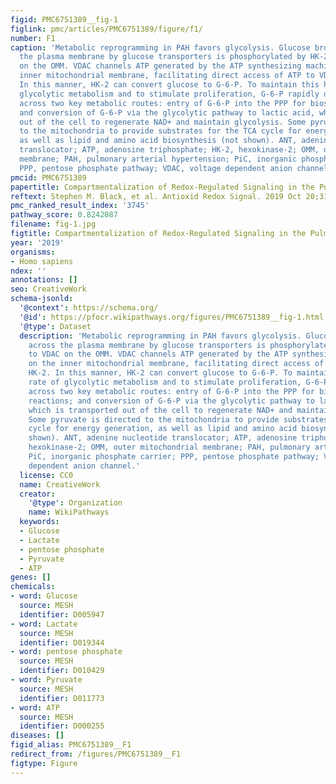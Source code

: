 ```yaml
---
figid: PMC6751389__fig-1
figlink: pmc/articles/PMC6751389/figure/f1/
number: F1
caption: 'Metabolic reprogramming in PAH favors glycolysis. Glucose brought across
  the plasma membrane by glucose transporters is phosphorylated by HK-2 bound to VDAC
  on the OMM. VDAC channels ATP generated by the ATP synthesizing machinery on the
  inner mitochondrial membrane, facilitating direct access of ATP to VDAC-bound HK-2.
  In this manner, HK-2 can convert glucose to G-6-P. To maintain this high rate of
  glycolytic metabolism and to stimulate proliferation, G-6-P rapidly distributes
  across two key metabolic routes: entry of G-6-P into the PPP for biosynthetic reactions;
  and conversion of G-6-P via the glycolytic pathway to lactic acid, which is transported
  out of the cell to regenerate NAD+ and maintain glycolysis. Some pyruvate is directed
  to the mitochondria to provide substrates for the TCA cycle for energy generation,
  as well as lipid and amino acid biosynthesis (not shown). ANT, adenine nucleotide
  translocator; ATP, adenosine triphosphate; HK-2, hexokinase-2; OMM, outer mitochondrial
  membrane; PAH, pulmonary arterial hypertension; PiC, inorganic phosphate carrier;
  PPP, pentose phosphate pathway; VDAC, voltage dependent anion channel.'
pmcid: PMC6751389
papertitle: Compartmentalization of Redox-Regulated Signaling in the Pulmonary Circulation.
reftext: Stephen M. Black, et al. Antioxid Redox Signal. 2019 Oct 20;31(12):801-803.
pmc_ranked_result_index: '3745'
pathway_score: 0.8242087
filename: fig-1.jpg
figtitle: Compartmentalization of Redox-Regulated Signaling in the Pulmonary Circulation
year: '2019'
organisms:
- Homo sapiens
ndex: ''
annotations: []
seo: CreativeWork
schema-jsonld:
  '@context': https://schema.org/
  '@id': https://pfocr.wikipathways.org/figures/PMC6751389__fig-1.html
  '@type': Dataset
  description: 'Metabolic reprogramming in PAH favors glycolysis. Glucose brought
    across the plasma membrane by glucose transporters is phosphorylated by HK-2 bound
    to VDAC on the OMM. VDAC channels ATP generated by the ATP synthesizing machinery
    on the inner mitochondrial membrane, facilitating direct access of ATP to VDAC-bound
    HK-2. In this manner, HK-2 can convert glucose to G-6-P. To maintain this high
    rate of glycolytic metabolism and to stimulate proliferation, G-6-P rapidly distributes
    across two key metabolic routes: entry of G-6-P into the PPP for biosynthetic
    reactions; and conversion of G-6-P via the glycolytic pathway to lactic acid,
    which is transported out of the cell to regenerate NAD+ and maintain glycolysis.
    Some pyruvate is directed to the mitochondria to provide substrates for the TCA
    cycle for energy generation, as well as lipid and amino acid biosynthesis (not
    shown). ANT, adenine nucleotide translocator; ATP, adenosine triphosphate; HK-2,
    hexokinase-2; OMM, outer mitochondrial membrane; PAH, pulmonary arterial hypertension;
    PiC, inorganic phosphate carrier; PPP, pentose phosphate pathway; VDAC, voltage
    dependent anion channel.'
  license: CC0
  name: CreativeWork
  creator:
    '@type': Organization
    name: WikiPathways
  keywords:
  - Glucose
  - Lactate
  - pentose phosphate
  - Pyruvate
  - ATP
genes: []
chemicals:
- word: Glucose
  source: MESH
  identifier: D005947
- word: Lactate
  source: MESH
  identifier: D019344
- word: pentose phosphate
  source: MESH
  identifier: D010429
- word: Pyruvate
  source: MESH
  identifier: D011773
- word: ATP
  source: MESH
  identifier: D000255
diseases: []
figid_alias: PMC6751389__F1
redirect_from: /figures/PMC6751389__F1
figtype: Figure
---
```

